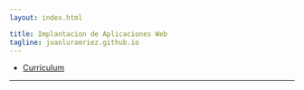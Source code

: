 ```yaml
---
layout: index.html

title: Implantacion de Aplicaciones Web 
tagline: juanluramriez.github.io
---
```

   
   * [Curriculum](/index2.html)
   <hr/>

